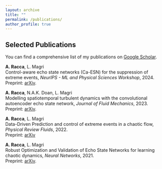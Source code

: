 ```yaml
---
layout: archive
title: ""
permalink: /publications/
author_profile: true
---
```


## Selected Publications

You can find a comprehensive list of my publications on [Google Scholar](https://scholar.google.com/citations?user=fV83bm8AAAAJ&hl=en&oi=ao).

__A. Racca__, L. Magri  
Control-aware echo state networks (Ca-ESN) for the suppression of extreme events, _NeurIPS - ML and Physical Sciences Workshop_, 2024.  
Preprint: [arXiv](https://arxiv.org/abs/2308.03095).

__A. Racca__, N.A.K. Doan, L. Magri  
Modelling spatiotemporal turbulent dynamics with the convolutional autoencoder echo state network, _Journal of Fluid Mechanics_, 2023.  
Preprint: [arXiv](https://arxiv.org/abs/2211.11379).

__A. Racca__, L. Magri  
Data-Driven Prediction and control of extreme events in a chaotic flow, _Physical Review Fluids_, 2022.  
Preprint: [arXiv](https://arxiv.org/abs/2204.11682)

__A. Racca__, L. Magri  
Robust Optimization and Validation of Echo State Networks for learning chaotic dynamics, _Neural Networks_, 2021.  
Preprint: [arXiv](https://arxiv.org/abs/2103.03174v2).

<!---
{% include base_path %} 

{% for post in site.publications reversed %}
  {% include archive-single.html %}
{% endfor %}
--->

